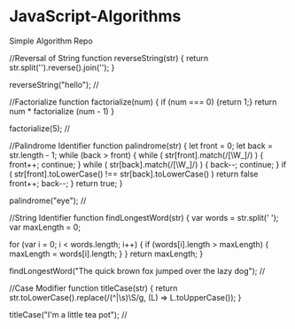 # JavaScript-Algorithms


Simple Algorithm Repo


//Reversal of String
function reverseString(str) {
  return str.split('').reverse().join('');
}

reverseString("hello");
//


//Factorialize
function factorialize(num) {
  if (num === 0) {return 1;}
  return num * factorialize (num - 1)
}

factorialize(5);
//



//Palindrome Identifier
function palindrome(str) {
  let front = 0;
  let back = str.length - 1;
  while (back > front) {
    while ( str[front].match(/[\W_]/) ) {
      front++;
      continue;
    }
    while ( str[back].match(/[\W_]/) ) {
      back--;
      continue;
   }
     if ( str[front].toLowerCase() !== str[back].toLowerCase() ) return false
    front++;
    back--;
  }
  return true;
}


palindrome("eye");
//


//String Identifier
function findLongestWord(str) {
  var words = str.split(' ');
  var maxLength = 0;
  
  for (var i = 0; i < words.length; i++) {
    if (words[i].length > maxLength) {
      maxLength = words[i].length;
    } 
}
  return maxLength;
}

findLongestWord("The quick brown fox jumped over the lazy dog");
//


//Case Modifier 
function titleCase(str) {
  return str.toLowerCase().replace(/(^|\s)\S/g, (L) => L.toUpperCase());
}

titleCase("I'm a little tea pot");
//
